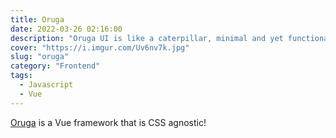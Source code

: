 ```yaml
---
title: Oruga
date: 2022-03-26 02:16:00
description: "Oruga UI is like a caterpillar, minimal and yet functional. It's in your hands turning it into a butterfly"
cover: "https://i.imgur.com/Uv6nv7k.jpg"
slug: "oruga"
category: "Frontend"
tags:
  - Javascript
  - Vue
---
```

[Oruga](https://oruga.io/) is a Vue framework that is CSS agnostic!